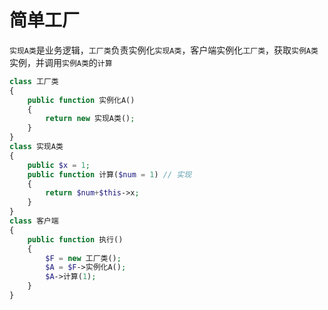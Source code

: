 # 简单工厂

`实现A类`是业务逻辑，`工厂类`负责实例化`实现A类`，客户端实例化`工厂类`，获取`实例A类`实例，并调用`实例A类`的`计算`

```php
class 工厂类
{
    public function 实例化A()
    {
        return new 实现A类();
    }
}
class 实现A类
{
    public $x = 1;
    public function 计算($num = 1) // 实现
    {
        return $num+$this->x;
    }
}
class 客户端
{
    public function 执行()
    {
        $F = new 工厂类();
        $A = $F->实例化A();
        $A->计算(1);
    }
}
```
